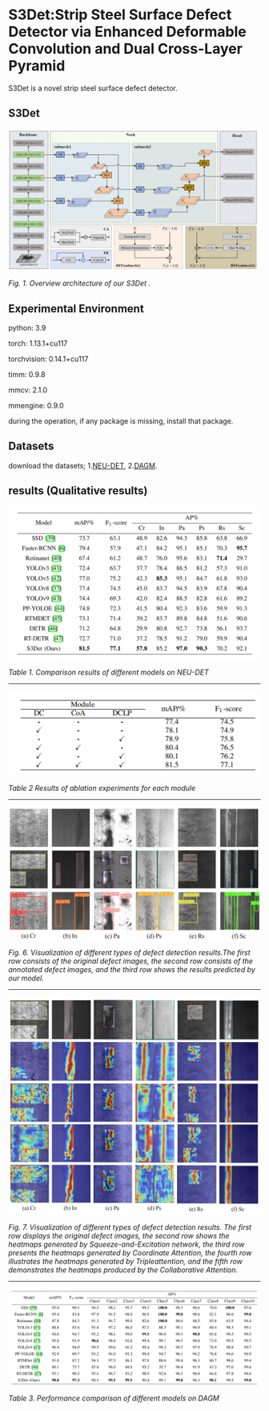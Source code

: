# S3Det:Strip Steel Surface Defect Detector via Enhanced Deformable Convolution and Dual Cross-Layer Pyramid

S3Det is a novel strip steel surface defect detector.

## S3Det

![](./results/overall.png)

*Fig. 1. Overview architecture of our S3Det .*

## Experimental Environment

  python: 3.9

  torch: 1.13.1+cu117

  torchvision: 0.14.1+cu117

  timm: 0.9.8

  mmcv: 2.1.0

  mmengine: 0.9.0

during the operation, if any package is missing, install that package.

## Datasets

download the datasets; 1.[NEU-DET](https://drive.google.com/open?id=1qrdZlaDi272eA79b0uCwwqPrm2Q_WI3k), 2.[DAGM](https://conferences.mpi-inf.mpg.de/dagm/2007/prizes.html).

## results (Qualitative results)

![](./results/tab1.png)

*Table 1. Comparison results of different models on NEU-DET*

---

![](./results/tab2.png)

*Table 2 Results of ablation experiments for each module*

---

![](./results/fig6.png)

*Fig. 6. Visualization of different types of defect detection results.The first row consists of the original defect images, the second row consists of the annotated defect images, and the third row shows the results predicted by our model.*

---

![](./results/fig7.png)

*Fig. 7. Visualization of different types of defect detection results. The first row displays the original defect images, the second row shows the heatmaps generated by Squeeze-and-Excitation network, the third row presents the heatmaps generated by Coordinate Attention, the fourth row illustrates the heatmaps generated by Tripleattention, and the fifth row demonstrates the heatmaps produced by the Collaborative Attention.*

---

![](./results/tab3.png)

*Table 3. Performance comparison of different models on DAGM*
